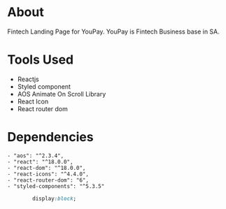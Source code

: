 # About
Fintech Landing Page for YouPay. 
YouPay is Fintech Business base in SA. 

# Tools Used
- Reactjs
- Styled component
- AOS Animate On Scroll Library
- React Icon
- React router dom
# Dependencies
    - "aos": "^2.3.4",
    - "react": "^18.0.0",
    - "react-dom": "^18.0.0",
    - "react-icons": "^4.4.0",
    - "react-router-dom": "6",
    - "styled-components": "^5.3.5"
```css
        display:block;
```
